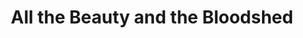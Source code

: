 ---
title: "All the Beauty and the Bloodshed"
year: 2022
rating: 4.5
stars: "★★★★½"
rewatched: false
permalink: "all-the-beauty-and-the-bloodshed"
watched_on: 2023-04-07
---